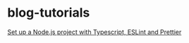 # blog-tutorials

[Set up a Node.js project with Typescript, ESLint and Prettier](https://github.com/tericcabrel/blog-tutorials/tree/main/node-typescript-starter)

